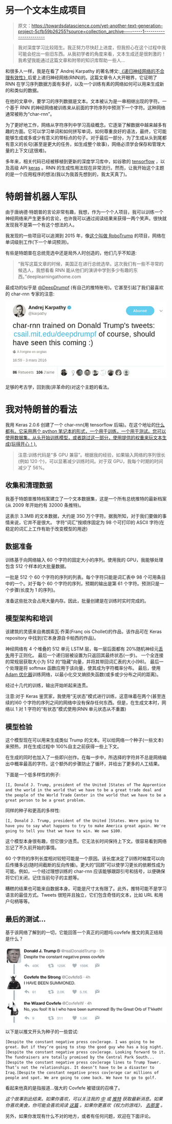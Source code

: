 # 另一个文本生成项目

> 原文：<https://towardsdatascience.com/yet-another-text-generation-project-5cfb59b26255?source=collection_archive---------1----------------------->

> 我对深度学习比较陌生。我正努力尽快赶上进度，但我担心在这个过程中我可能会挖出一些旧东西。从我初学者的角度来看，文本生成还是很刺激的！我希望我能通过这篇文章和附带的知识库帮助一些人…

和很多人一样，我是在看了 Andrej Karpathy 的著名博文:[《递归神经网络的不合理有效性》](http://karpathy.github.io/2015/05/21/rnn-effectiveness/)后爱上递归神经网络(RNN)的。这篇文章令人大开眼界，它证明了 RNN 在学习序列数据方面有多好，以及一个训练有素的网络如何可以用来生成新的和类似的数据。

在他的文章中，要学习的序列数据是文本。文本被认为是一串相继出现的字符。一个基于 RNN 的神经网络被训练来从前面的字符序列中预测下一个字符。这种网络通常被称为“char-rnn”。

为了更好地工作，网络从字符序列中学习高级概念。它逐渐了解数据中越来越多有趣的方面。它可以学习单词和如何拼写单词，如何尊重良好的语法，最终，它可能能够生成或多或少有意义的带标点的句子。对于最后一部分，为了生成从头到尾都有意义的长句(甚至是更大的任务，如生成整个故事)，网络必须学会保存和管理大量的上下文(这很难)。

多年来，相关代码已经被移植到更新的深度学习库中，如谷歌的 [tensorflow](https://github.com/tensorflow/tensorflow) ，以及高级 API [keras](https://github.com/fchollet/keras) 。RNN 的生成性用法现在非常流行。然而，让我开始这个主题的是一个应用程序的想法(我以为我首先想到的，我太天真了)。

# 特朗普机器人军队

由于唐纳德·特朗普的言论非常有趣，我想，作为一个个人项目，我可以训练一个神经网络来产生更多的言论，也许我可以通过阅读结果来获得一两个笑声。很快就发现我不是第一个有这个想法的人。

我发现的一些项目可以追溯到 2015 年，像[这个叫做 RoboTrump](https://github.com/ppramesi/RoboTrumpDNN) 的项目，网络在单词级别工作(下一个单词预测)。

有些是特朗普在总统竞选中还是局外人时创造的，他们几乎不知道:

> “我写这篇文章的时候，美国正在进行总统选举。这次我们有一些不寻常的候选人，我想看看 RNN 能从他们的演讲中学到多少有趣的东西。”deeplearningathome.com

最成功的似乎是 [@DeepDrumpf](http://twitter.com/DeepDrumpf) (有自己的推特账号)。它甚至引起了我们最喜欢的 char-rnn 专家的注意:

![](img/b827cb69fb6db4be0befc3df69598476.png)

足够的考古学，回到我(非革命的)对这个主题的看法。

# 我对特朗普的看法

我用 Keras 2.0.6 创建了一个 char-rnn(用 tensorflow 后端)。在这个地址的[什么都有。它采用两个 python 笔记本的形式，一个用于训练，一个用于测试。您可以使用数据集，从头开始训练模型，或者跳过这一部分，使用提供的权重来玩文本生成(玩得开心！).](https://github.com/jctestud/char-rnn)

> 注意:训练代码是“多 GPU 兼容”。根据我的经验，如果输入网络的序列很长(例如 120 个)，可以显著减少训练时间。对于双 GPU，我每个时期的时间减少了 56%。

## 收集和清理数据

我基于特朗普推特档案建立了一个文本数据集，这是一个所有总统推特的最新档案(从 2009 年开始约有 32000 条推特)。

这表示 3.3MB 的文本数据，大约是 350 万个字符。据我所知，对于我们要做的事情来说，它并不是很大。
字符“词汇”按顺序固定为 98 个可打印的 ASCII 字符(在稳定的词汇上工作有助于改变模型的用途)

## 数据准备

训练基于向网络输入 60 个字符的固定大小的序列。使用我的 GPU，我能够处理包含 512 个样本的大批量数据。

一批是 512 个 60 个字符的序列的列表。每个字符只能是词汇表中 98 个可用条目中的一个。对于每个 60 个字符的序列，预期的输出是第 61 个字符。预测只是一个步骤(长度为 1 的序列)。

准备这些批次会占用大量内存。因此，批量创建是在训练时实时完成的。

## 模型架构和培训

该建筑的灵感来自弗朗索瓦·乔莱(Franç ois Chollet)的作品，该作品可在 Keras repository 中找到(它本身源自卡帕西的作品)。

神经网络有 4 个堆叠的 512 单元 LSTM 层，每一层后面都有 20%随机神经元[丢失](http://machinelearningmastery.com/dropout-regularization-deep-learning-models-keras/)用于正则化。
最后一个递归层被设置为只返回其最终状态(一步)。
一个全连接的常规层获取大小为 512 的“隐藏”向量，并将其带回词汇表的大小(98)。
最后一个处理是将 softmax 函数应用于该向量，使其成为字符概率分布。
最后，使用 [Adam 优化器](http://machinelearningmastery.com/adam-optimization-algorithm-for-deep-learning/)训练网络，以最小化交叉熵损失函数(或多或少分布之间的距离)。

经过十几代的训练，输出开始听起来连贯。

注意:对于 Keras 鉴赏家，我使用“无状态”模式进行训练，这意味着在两个(甚至连续的)60 个字符的序列之间的网络中没有保存任何东西。但是，在生成文本时，网络以 1 对 1 字符的“有状态”模式使用(RNN 单元状态从不重置)

## 模型检验

这个模型现在可以用来生成类似 Trump 的文本。可以给网络一个种子(一些文本)来预热，并在生成过程中 100%自主之前获得一些上下文。

在生成的同时也加入了一些即兴创作。在每一步中，所选择的字符并不总是网络输出中概率最高的字符。这个额外的步骤防止了循环，并给出了更多的人工结果。

下面是一个低多样性的例子:

```
[I, Donald J. Trump, president of the United ]States of The Apprentice and the world in the world that we have to be a great trade deal and the people of the World Trade Center in the world that we have to be a great person to be a great problem.
```

同样的种子和更高的多样性:

```
[I, Donald J. Trump, president of the United ]States. Were going to have you to say what happens to try to make America great again. We're going to tell you that we have to win. We owe $100.
```

这个模型本身很有趣，但它很少连贯。它无法长时间保持上下文。很容易看到网络忘记了不久前开始的事情。

60 个字符的序列长度相对较短可能是一个原因。该长度决定了训练时梯度可以向后传播多远(随时间截断的反向传播)。更大的“回顾”可以使学习更长的依赖性成为可能。例如，一个经过理想训练的 char-rnn 应该能够跟踪引号和括号，以便确保将它们关闭，记住当前句子的主题等。

糟糕的结果也可能来自数据本身。可能是尺寸太有限了。此外，推特可能不是学习语言的最佳方式。Tweets 很短并且独立，它们包含奇怪的文本，比如 URL 和用户句柄等等。

## 最后的测试…

基于该网络了解到的一切，它能回答一个真正的问题吗:covfefe 推文的真正结局是什么？

![](img/d296c41ac78d2399424fca0f14f9f257.png)

以下是以推文开头为种子的一些尝试:

```
[Despite the constant negative press cov]erage. I was going to be great. But if they’re going to stop the good guy who has a big night.[Despite the constant negative press cov]erage. Looking forward to it. The fundraisers are totally promised by the Central Park South...[Despite the constant negative press cov]erage lines to Trump Tower. That’s not the relationships. It doesn’t have to be a disaster to Iraq.[Despite the constant negative press cov]erage car millions of people and spot. We are going to come back. We have to go to golf.
```

看起来他真的是指报道…强大的 Covfefe 被错误的召唤了。

*这个故事到此结束。如果你喜欢，可以关注我的* [*中*](https://medium.com/@jctestud) *或* [*推特*](https://twitter.com/jctestud) *获取最新消息。如果你喜欢美食，你可能会喜欢阅读* [*这篇*](https://medium.com/@jctestud/food-ingredient-reverse-engineering-through-gradient-descent-2a8d3880dd81) *。如果你更喜欢《权力的游戏》，* [*去那里*](https://medium.com/jctestud/game-of-thrones-word-embeddings-does-r-l-j-part-1-8ca70a8f1fad) *。*

另外，如果你发现有什么不对的地方，或者有任何问题，欢迎在下面评论。